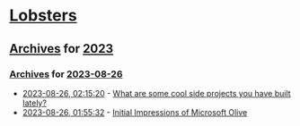 # [Lobsters](../../../README.md)

## [Archives](../../index.md) for [2023](../index.md)

### [Archives](../../index.md) for [2023-08-26](index.md)

* [2023-08-26, 02:15:20](https://lobste.rs/s/c5comj/what_are_some_cool_side_projects_you_have) - [What are some cool side projects you have built lately?](https://lobste.rs/s/c5comj/what_are_some_cool_side_projects_you_have)
* [2023-08-26, 01:55:32](https://lobste.rs/s/wbrnmk/initial_impressions_microsoft_olive) - [Initial Impressions of Microsoft Olive](https://zhenghaotan.com/blog/initial-impressions-of-msft-olive)
